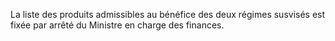 La liste des produits admissibles au bénéfice des deux
régimes susvisés est fixée par arrêté du Ministre en charge des
finances.